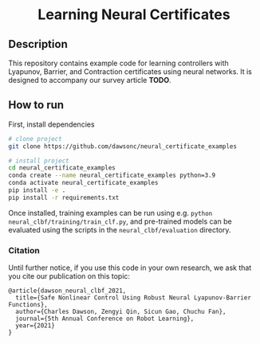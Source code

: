 <div align="center">    
 
# Learning Neural Certificates

<!-- [![Conference](https://img.shields.io/badge/CoRL-Accepted-success)](https://openreview.net/forum?id=8K5kisAnb_p)
   
[![Arxiv](http://img.shields.io/badge/arxiv-eess.sy:2109.06697-B31B1B.svg)](https://www.nature.com/articles/nature14539) -->

<!--  
Conference   
-->   
</div>
 
## Description
This repository contains example code for learning controllers with Lyapunov, Barrier, and Contraction certificates using neural networks. It is designed to accompany our survey article **TODO**.

## How to run
First, install dependencies   
```bash
# clone project   
git clone https://github.com/dawsonc/neural_certificate_examples

# install project   
cd neural_certificate_examples
conda create --name neural_certificate_examples python=3.9
conda activate neural_certificate_examples
pip install -e .   
pip install -r requirements.txt
```

Once installed, training examples can be run using e.g. `python neural_clbf/training/train_clf.py`, and pre-trained models can be evaluated using the scripts in the `neural_clbf/evaluation` directory.

### Citation
Until further notice, if you use this code in your own research, we ask that you cite our publication on this topic:
```
@article{dawson_neural_clbf_2021,
  title={Safe Nonlinear Control Using Robust Neural Lyapunov-Barrier Functions},
  author={Charles Dawson, Zengyi Qin, Sicun Gao, Chuchu Fan},
  journal={5th Annual Conference on Robot Learning},
  year={2021}
}
```   
